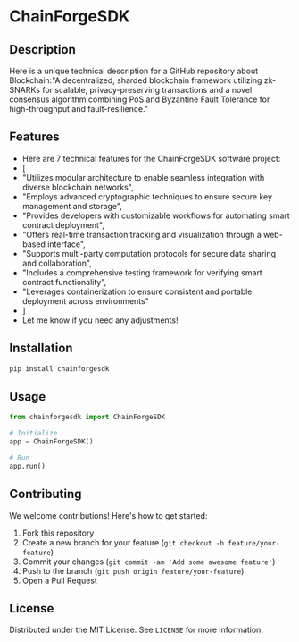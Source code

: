 # ChainForgeSDK

## Description

Here is a unique technical description for a GitHub repository about Blockchain:"A decentralized, sharded blockchain framework utilizing zk-SNARKs for scalable, privacy-preserving transactions and a novel consensus algorithm combining PoS and Byzantine Fault Tolerance for high-throughput and fault-resilience."

## Features

- Here are 7 technical features for the ChainForgeSDK software project:
- [
- "Utilizes modular architecture to enable seamless integration with diverse blockchain networks",
- "Employs advanced cryptographic techniques to ensure secure key management and storage",
- "Provides developers with customizable workflows for automating smart contract deployment",
- "Offers real-time transaction tracking and visualization through a web-based interface",
- "Supports multi-party computation protocols for secure data sharing and collaboration",
- "Includes a comprehensive testing framework for verifying smart contract functionality",
- "Leverages containerization to ensure consistent and portable deployment across environments"
- ]
- Let me know if you need any adjustments!
## Installation

```bash
pip install chainforgesdk
```

## Usage

```python
from chainforgesdk import ChainForgeSDK

# Initialize
app = ChainForgeSDK()

# Run
app.run()
```

## Contributing

We welcome contributions! Here's how to get started:

1. Fork this repository
2. Create a new branch for your feature (`git checkout -b feature/your-feature`)
3. Commit your changes (`git commit -am 'Add some awesome feature'`)
4. Push to the branch (`git push origin feature/your-feature`)
5. Open a Pull Request

## License

Distributed under the MIT License. See `LICENSE` for more information.
